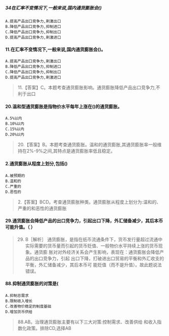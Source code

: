 ##### 34在汇率不变情况下,一般来说,国内通货膨胀会()
    A.提高产品出口竞争力,剌激出口
    B.降低产品出口竞争力,抑制进口
    C.降低产品出口竞争力,抑制出口
    D.提高产品出口竞争力,剌激进口

#### 11.在汇率不变情况下,一般来说,国内通货膨胀会()。
    A.提高产品出口竞争力,剌激出口
    B.降低产品出口竞争力,抑制进口
    C.降低产品出口竞争力,抑制出口
    D.提高产品出口竞争力,剌激进口
>   11.【答案】C。本题考查通货膨胀影响。通货膨胀降低产品出口竞争力,不
    利于出口

#### 20.温和型通货膨胀是指物价水平每年上涨在()的通货膨胀。
    A.5%以内
    B.10%以内
    C.15%以内
    D.20%以内
>   20.【答案】B。本题考查通货膨胀。温和的通货膨胀,其通货膨胀率一般维
    持在2%-9%之间,其特点是通货膨胀率低且稳定。

#### 2.通货膨胀从程度上划分,包括()
    A.被预期的
    B.温和的
    C.严重的
    D.恶性的
>   2.【答案】BCD。考查通货膨胀种类。通货膨胀从程度上划分为:温和的、
严重的和恶性的通货膨胀

#### 29.通货膨胀会降低产品的出口竞争力，引起出口下降，外汇储备减少，其后本币可能升值。（ ）
>   29. B［解析］ 通货膨胀，是指在纸币流通条件下，货币发行量超过流通中
    实际需要的货币量而引起的货币贬值、一般物价水平持续上涨的货币现象。通货膨
    胀对对外经济关系会产生影响，表现在：通货膨胀会降低产品的出口竞争力，引起
    出口下降，打破进出口贸易的平衡和外汇收支的平衡，外汇储备减少，其后本币可
    能贬值（而不是升值）。故此题说法错误。

#### 88.抑制通货膨胀的对策是(
    A.抑制总需求
    B.限制收入增长
    C.改善物价稳定的制度基础
    D.增加货币供给
>   88.AB。治理通货膨胀主要有以下三大对策:控制需求、改善供给
    和收入指数化政策。排除CD,选择AB











        